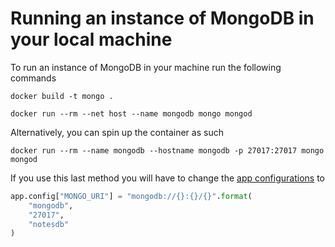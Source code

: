 # Running an instance of MongoDB in your local machine

To run an instance of MongoDB in your machine run the following commands
```
docker build -t mongo . 

docker run --rm --net host --name mongodb mongo mongod
```

Alternatively, you can spin up the container as such
```
docker run --rm --name mongodb --hostname mongodb -p 27017:27017 mongo mongod
```

If you use this last method you will have to change the 
[app configurations](../server/api.py) to 
```python
app.config["MONGO_URI"] = "mongodb://{}:{}/{}".format(
    "mongodb",
    "27017",
    "notesdb"
)
```
